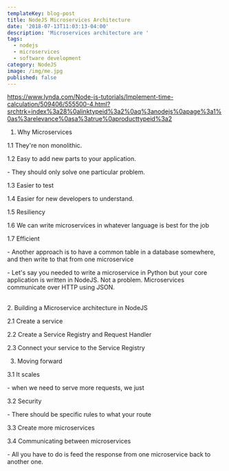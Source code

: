 ```yaml
---
templateKey: blog-post
title: NodeJS Microservices Architecture
date: '2018-07-13T11:03:13-04:00'
description: 'Microservices architecture are '
tags:
  - nodejs
  - microservices
  - software development
category: NodeJS
image: /img/me.jpg
published: false
---
```

https://www.lynda.com/Node-js-tutorials/Implement-time-calculation/509406/555500-4.html?srchtrk=index%3a28%0alinktypeid%3a2%0aq%3anodejs%0apage%3a1%0as%3arelevance%0asa%3atrue%0aproducttypeid%3a2

1. Why Microservices

1.1 They're non monolithic. 

1.2 Easy to add new parts to your application.

\- They should only solve one particular problem.

1.3 Easier to test

1.4 Easier for new developers to understand.

1.5 Resiliency

1.6 We can write microservices in whatever language is best for the job

1.7 Efficient

\- Another approach is to have a common table in a database somewhere, and then write to that from one microservice

\- Let's say you needed to write a microservice in Python but your core application is written in NodeJS. Not a problem. Microservices communicate over HTTP using JSON. 

\
2. Building a Microservice architecture in NodeJS

2.1 Create a service

2.2 Create a Service Registry and Request Handler

2.3 Connect your service to the Service Registry

3. Moving forward

3.1 It scales

\- when we need to serve more requests, we just

3.2 Security

\- There should be specific rules to what your route

3.3 Create more microservices

3.4 Communicating between microservices

\- All you have to do is feed the response from one microservice back to another one.
